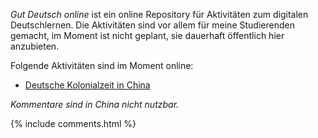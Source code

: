 ---
---


*Gut Deutsch online* ist ein online Repository für Aktivitäten zum digitalen Deutschlernen. Die Aktivitäten sind vor allem für meine Studierenden gemacht, im Moment ist nicht geplant, sie dauerhaft öffentlich hier anzubieten. 

Folgende Aktivitäten sind im Moment online: 

- [Deutsche Kolonialzeit in China](https://daniel-jach.github.io/gutDeutsch-online/Deutsche-Kolonialzeit-China.html)

*Kommentare sind in China nicht nutzbar.*

{% include comments.html %}